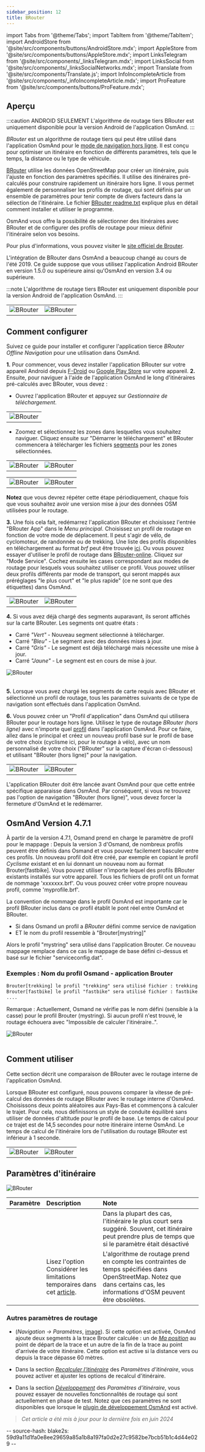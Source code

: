 ```yaml
---
sidebar_position: 12
title: BRouter
---
```


import Tabs from '@theme/Tabs';
import TabItem from '@theme/TabItem';
import AndroidStore from '@site/src/components/buttons/AndroidStore.mdx';
import AppleStore from '@site/src/components/buttons/AppleStore.mdx';
import LinksTelegram from '@site/src/components/_linksTelegram.mdx';
import LinksSocial from '@site/src/components/_linksSocialNetworks.mdx';
import Translate from '@site/src/components/Translate.js';
import InfoIncompleteArticle from '@site/src/components/_infoIncompleteArticle.mdx';
import ProFeature from '@site/src/components/buttons/ProFeature.mdx';



## Aperçu

:::caution ANDROID SEULEMENT
L'algorithme de routage tiers BRouter est uniquement disponible pour la version Android de l'application OsmAnd.
:::

*BRouter* est un algorithme de routage tiers qui peut être utilisé dans l'application OsmAnd pour le [mode de navigation hors ligne](../guidance/navigation-settings.md#navigation-type). Il est conçu pour optimiser un itinéraire en fonction de différents paramètres, tels que le temps, la distance ou le type de véhicule.

[BRouter](http://brouter.de/) utilise les données OpenStreetMap pour créer un itinéraire, puis l'ajuste en fonction des paramètres spécifiés. Il utilise des itinéraires pré-calculés pour construire rapidement un itinéraire hors ligne. Il vous permet également de personnaliser les profils de routage, qui sont définis par un ensemble de paramètres pour tenir compte de divers facteurs dans la sélection de l'itinéraire. Le fichier [BRouter readme.txt](http://brouter.de/brouter/readme.txt) explique plus en détail comment installer et utiliser le programme.

OsmAnd vous offre la possibilité de sélectionner des itinéraires avec BRouter et de configurer des profils de routage pour mieux définir l'itinéraire selon vos besoins.

Pour plus d'informations, vous pouvez visiter le [site officiel de Brouter](http://www.brouter.de/brouter/algorithm.html).

L'intégration de BRouter dans OsmAnd a beaucoup changé au cours de l'été 2019. Ce guide suppose que vous utilisez l'application Android BRouter en version 1.5.0 ou supérieure ainsi qu'OsmAnd en version 3.4 ou supérieure.

:::note
L'algorithme de routage tiers BRouter est uniquement disponible pour la version Android de l'application OsmAnd.
:::


<table class="blogimage">
    <tr>
        <td><img src={require('@site/static/img/navigation/third/BRouter_overview.png').default} alt="BRouter"/></td>
        <td><img src={require('@site/static/img/navigation/third/BRouter_overview2.png').default} alt="BRouter"/></td>
    </tr>
</table>


## Comment configurer

Suivez ce guide pour installer et configurer l'application tierce *BRouter Offline Navigation* pour une utilisation dans OsmAnd.

**1.** Pour commencer, vous devez installer l'application BRouter sur votre appareil Android depuis [F-Droid](https://f-droid.org/packages/btools.routingapp) ou [Google Play Store](https://play.google.com/store/apps/details?id=btools.routingapp) sur votre appareil.
**2.** Ensuite, pour naviguer à l'aide de l'application OsmAnd le long d'itinéraires pré-calculés avec BRouter, vous devez :


  - Ouvrez l'application BRouter et appuyez sur *Gestionnaire de téléchargement*.

<table class="blogimage">
    <tr>
        <td><img src={require('@site/static/img/navigation/third/prof19.png').default} alt="BRouter"/></td>
    </tr>
</table>

  - Zoomez et sélectionnez les zones dans lesquelles vous souhaitez naviguer. Cliquez ensuite sur "Démarrer le téléchargement" et BRouter commencera à télécharger les fichiers [segments](http://brouter.de/brouter/segments4/) pour les zones sélectionnées.

<table class="blogimage">
    <tr>
        <td><img src={require('@site/static/img/navigation/third/brouter-start-1.png').default} alt="BRouter"/></td>
        <td><img src={require('@site/static/img/navigation/third/brouter-start.png').default} alt="BRouter"/></td>
    </tr>
</table>

<table class="blogimage">
    <tr>
        <td><img src={require('@site/static/img/navigation/third/brouter-downl.png').default} alt="BRouter"/></td>
        <td><img src={require('@site/static/img/navigation/third/brouter-update.png').default} alt="BRouter"/></td>
    </tr>
</table>

**Notez** que vous devrez répéter cette étape périodiquement, chaque fois que vous souhaitez avoir une version mise à jour des données OSM utilisées pour le routage.

**3.** Une fois cela fait, redémarrez l'application BRouter et choisissez l'entrée "BRouter App" dans le *Menu principal*. Choisissez un profil de routage en fonction de votre mode de déplacement. Il peut s'agir de vélo, de cyclomoteur, de randonnée ou de trekking. Une liste des profils disponibles en téléchargement au format *brf* peut être trouvée [ici](http://brouter.de/brouter/profiles2/). Ou vous pouvez essayer d'utiliser le profil de routage dans [BRouter-online](http://brouter.de/brouter-web/).
Cliquez sur "Mode Service". Cochez ensuite les cases correspondant aux modes de routage pour lesquels vous souhaitez utiliser ce profil. Vous pouvez utiliser deux profils différents par mode de transport, qui seront mappés aux préréglages "le plus court" et "le plus rapide" (ce ne sont que des étiquettes) dans OsmAnd.

<table class="blogimage">
    <tr>
        <td><img src={require('@site/static/img/navigation/third/prof18.png').default} alt="BRouter"/></td>
        <td><img src={require('@site/static/img/navigation/third/prof18a.png').default} alt="BRouter"/></td>
    </tr>
</table>

**4.** Si vous avez déjà chargé des segments auparavant, ils seront affichés sur la carte BRouter. Les segments ont quatre états :

- Carré *"Vert"* - Nouveau segment sélectionné à télécharger.
- Carré *"Bleu"* - Le segment avec des données mises à jour.
- Carré *"Gris"* - Le segment est déjà téléchargé mais nécessite une mise à jour.
- Carré *"Jaune"* - Le segment est en cours de mise à jour.

<table class="blogimage">
    <tr>
    <img src={require('@site/static/img/navigation/third/brouter-downl2.png').default} alt="BRouter"/>
    </tr>
</table>

**5.** Lorsque vous avez chargé les segments de carte requis avec BRouter et sélectionné un profil de routage, tous les paramètres suivants de ce type de navigation sont effectués dans l'application OsmAnd.

**6.** Vous pouvez créer un "Profil d'application" dans OsmAnd qui utilisera BRouter pour le routage hors ligne.
Utilisez le type de routage *BRouter (hors ligne)* avec n'importe quel [profil](../../personal/profiles.md) dans l'application OsmAnd. Pour ce faire, allez dans le *<Translate android="true" ids="shared_string_menu,configure_profile,navigation_profile,nav_type_hint,shared_string_offline,shared_string_external,routing_profile_broutrer"/>* principal et créez un nouveau profil basé sur le profil de base de votre choix (cyclisme ici, pour le routage à vélo), avec un nom personnalisé de votre choix ("BRouter" sur la capture d'écran ci-dessous) et utilisant "BRouter (hors ligne)" pour la navigation.


<table class="blogimage">
    <tr>
        <td><img src={require('@site/static/img/navigation/third/brouter-2.png').default} alt="BRouter"/></td>
        <td><img src={require('@site/static/img/navigation/third/brouter-3.png').default} alt="BRouter"/></td>
    </tr>
</table>

L'application BRouter doit être lancée avant OsmAnd pour que cette entrée spécifique apparaisse dans OsmAnd. Par conséquent, si vous ne trouvez pas l'option de navigation "BRouter (hors ligne)", vous devez forcer la fermeture d'OsmAnd et le redémarrer.

## OsmAnd Version 4.7.1

À partir de la version 4.7.1, Osmand prend en charge le paramètre de profil pour le mappage : Depuis la version 3 d'Osmand, de nombreux profils peuvent être définis dans Osmand et vous pouvez facilement basculer entre ces profils. Un nouveau profil doit être créé, par exemple en copiant le profil *Cyclisme* existant et en lui donnant un nouveau nom au format Brouter[fastbike]. Vous pouvez utiliser n'importe lequel des profils BRouter existants installés sur votre appareil. Tous les fichiers de profil ont un format de nommage 'xxxxxxx.brf'. Ou vous pouvez créer votre propre nouveau profil, comme 'myprofile.brf'.

La convention de nommage dans le profil OsmAnd est importante car le profil BRouter inclus dans ce profil établit le pont réel entre OsmAnd et BRouter.

- Si dans Osmand un profil a *BRouter* défini comme service de navigation
- ET le nom du profil ressemble à "Brouter[mystring]"

Alors le profil "mystring" sera utilisé dans l'application Brouter. Ce nouveau mappage remplace dans ce cas le mappage de base défini ci-dessus et basé sur le fichier "serviceconfig.dat".

### Exemples : Nom du profil Osmand - application Brouter

```xml
Brouter[trekking] le profil "trekking" sera utilisé fichier : trekking.brf
Brouter[fastbike] le profil "fastbike" sera utilisé fichier : fastbike.brf
....
```

Remarque :
Actuellement, Osmand ne vérifie pas le nom défini (sensible à la casse) pour le profil Brouter (mystring).
Si aucun profil n'est trouvé, le routage échouera avec "Impossible de calculer l'itinéraire..".

<table class="blogimage">
    <tr>
    <img src={require('@site/static/img/navigation/third/brouter_profile.png').default} alt="BRouter"/>
    </tr>
</table>

## Comment utiliser

Cette section décrit une comparaison de BRouter avec le routage interne de l'application OsmAnd.

Lorsque BRouter est configuré, nous pouvons comparer la vitesse de pré-calcul des données de routage BRouter avec le routage interne d'OsmAnd. Choisissons deux points aléatoires aux Pays-Bas et commençons à calculer le trajet. Pour cela, nous définissons un style de conduite équilibré sans utiliser de données d'altitude pour le profil de base. Le temps de calcul pour ce trajet est de 14,5 secondes pour notre itinéraire interne OsmAnd. Le temps de calcul de l'itinéraire lors de l'utilisation du routage BRouter est inférieur à 1 seconde.

<table class="blogimage">
    <tr>
        <td><img src={require('@site/static/img/navigation/third/prof21.jpg').default} alt="BRouter"/></td>
        <td><img src={require('@site/static/img/navigation/third/prof21a.jpg').default} alt="BRouter"/></td>
    </tr>
</table>


## Paramètres d'itinéraire

*<Translate android="true" ids="shared_string_menu,shared_string_navigation,shared_string_settings,routing_settings_2,route_parameters"/>*

![BRouter](@site/static/img/navigation/routing/BRouter_route_param.png)

| Paramètre | Description | Note |
|:------------|:---------------|:---------------|
| *<Translate android="true" ids="fast_route_mode"/>* | <Translate android="true" ids="routing_attr_short_way_description"/> <Translate android="true" ids="fast_route_mode_descr"/> | Dans la plupart des cas, l'itinéraire le plus court sera suggéré. Souvent, cet itinéraire peut prendre plus de temps que si le paramètre était désactivé |
| *<Translate android="true" ids="temporary_conditional_routing"/>* | Lisez l'option Considérer les limitations temporaires dans cet [article](../routing/osmand-routing.md#consider-temporary-limitations). | L'algorithme de routage prend en compte les contraintes de temps spécifiées dans OpenStreetMap. Notez que dans certains cas, les informations d'OSM peuvent être obsolètes. |


### Autres paramètres de routage

- ***<Translate android="true" ids="calculate_osmand_route_without_internet"/>*** (*Navigation → Paramètres*, [image](../routing/online-routing.md#online-routing-setting)). Si cette option est activée, OsmAnd ajoute deux segments à la trace Brouter calculée : un de *[Ma position](../../map/interact-with-map.md#my-location-and-zoom)* au point de départ de la trace et un autre de la fin de la trace au point d'arrivée de votre itinéraire. Cette option est active si la distance vers ou depuis la trace dépasse 60 mètres.

- Dans la section [*Recalculer l'itinéraire*](../../navigation/guidance/navigation-settings.md#recalculate-route) des *Paramètres d'itinéraire*, vous pouvez activer et ajuster les options de recalcul d'itinéraire.

- Dans la section [*Développement*](../guidance/navigation-settings.md#development-settings) des *Paramètres d'itinéraire*, vous pouvez essayer de nouvelles fonctionnalités de routage qui sont actuellement en phase de test. Notez que ces paramètres ne sont disponibles que lorsque le [plugin de développement OsmAnd](../../plugins/development.md) est activé.

> *Cet article a été mis à jour pour la dernière fois en juin 2024*

-- source-hash: blake2s: 59d9a11d1fa0e8ee29659a85a1b8a197fa0d2e27c9582be7bcb51b1c4d44e029 --
